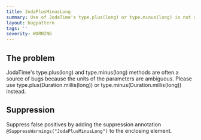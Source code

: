 ```yaml
---
title: JodaPlusMinusLong
summary: Use of JodaTime's type.plus(long) or type.minus(long) is not allowed (where <type> = {Duration,Instant,DateTime,DateMidnight}). Please use type.plus(Duration.millis(long)) or type.minus(Duration.millis(long)) instead.
layout: bugpattern
tags: ''
severity: WARNING
---
```


<!--
*** AUTO-GENERATED, DO NOT MODIFY ***
To make changes, edit the @BugPattern annotation or the explanation in docs/bugpattern.
-->


## The problem
JodaTime's type.plus(long) and type.minus(long) methods are often a source of bugs because the units of the parameters are ambiguous. Please use type.plus(Duration.millis(long)) or type.minus(Duration.millis(long)) instead.

## Suppression
Suppress false positives by adding the suppression annotation `@SuppressWarnings("JodaPlusMinusLong")` to the enclosing element.
